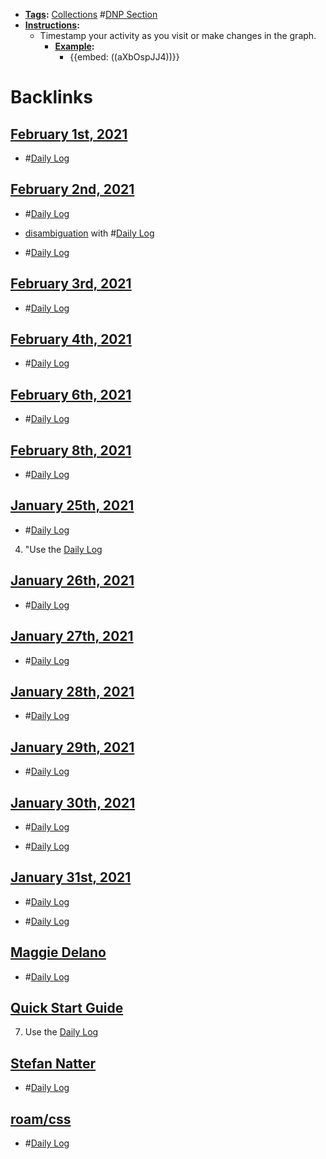 - **[Tags](<Tags.md>):** [Collections](<Collections.md>) #[DNP Section](<DNP Section.md>)
- **[Instructions](<Instructions.md>):**
    - Timestamp your activity as you visit or make changes in the graph.
        - **[Example](<Example.md>):** 
            - {{embed: ((aXbOspJJ4))}}

# Backlinks
## [February 1st, 2021](<February 1st, 2021.md>)
- #[Daily Log](<Daily Log.md>)

## [February 2nd, 2021](<February 2nd, 2021.md>)
- #[Daily Log](<Daily Log.md>)

- [disambiguation](<disambiguation.md>) with #[Daily Log](<Daily Log.md>)

- #[Daily Log](<Daily Log.md>)

## [February 3rd, 2021](<February 3rd, 2021.md>)
- #[Daily Log](<Daily Log.md>)

## [February 4th, 2021](<February 4th, 2021.md>)
-  #[Daily Log](<Daily Log.md>)

## [February 6th, 2021](<February 6th, 2021.md>)
- #[Daily Log](<Daily Log.md>)

## [February 8th, 2021](<February 8th, 2021.md>)
- #[Daily Log](<Daily Log.md>)

## [January 25th, 2021](<January 25th, 2021.md>)
- #[Daily Log](<Daily Log.md>)

4. "Use the [Daily Log](<Daily Log.md>)

## [January 26th, 2021](<January 26th, 2021.md>)
- #[Daily Log](<Daily Log.md>)

## [January 27th, 2021](<January 27th, 2021.md>)
- #[Daily Log](<Daily Log.md>)

## [January 28th, 2021](<January 28th, 2021.md>)
- #[Daily Log](<Daily Log.md>)

## [January 29th, 2021](<January 29th, 2021.md>)
- #[Daily Log](<Daily Log.md>)

## [January 30th, 2021](<January 30th, 2021.md>)
- #[Daily Log](<Daily Log.md>)

- #[Daily Log](<Daily Log.md>)

## [January 31st, 2021](<January 31st, 2021.md>)
- #[Daily Log](<Daily Log.md>)

- #[Daily Log](<Daily Log.md>)

## [Maggie Delano](<Maggie Delano.md>)
- #[Daily Log](<Daily Log.md>)

## [Quick Start Guide](<Quick Start Guide.md>)
7. Use the [Daily Log](<Daily Log.md>)

## [Stefan Natter](<Stefan Natter.md>)
- #[Daily Log](<Daily Log.md>)

## [roam/css](<roam/css.md>)
- #[Daily Log](<Daily Log.md>)

